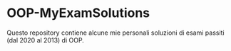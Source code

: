 # OOP-MyExamSolutions
Questo repository contiene alcune mie personali soluzioni di esami passiti (dal 2020 al 2013) di OOP.
